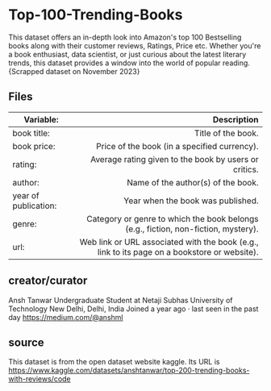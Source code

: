 # Top-100-Trending-Books
This dataset offers an in-depth look into Amazon's top 100 Bestselling books along with their customer reviews, Ratings, Price etc. Whether you're a book enthusiast, data scientist, or just curious about the latest literary trends, this dataset provides a window into the world of popular reading.{Scrapped dataset on November 2023}
## Files
| Variable:                     |     Description      |
|-------------------------------|---------------------:|
| book title:                   |Title of the book.    |
| book price:                   |Price of the book (in a specified currency).|
| rating:                       |Average rating given to the book by users or critics.|
| author:                       |Name of the author(s) of the book.|
| year of publication:          |Year when the book was published.|
| genre:                        |Category or genre to which the book belongs (e.g., fiction, non-fiction, mystery).|
| url:                          |Web link or URL associated with the book (e.g., link to its page on a bookstore or website).|
## creator/curator
Ansh Tanwar
Undergraduate Student at Netaji Subhas University of Technology
New Delhi, Delhi, India
Joined a year ago · last seen in the past day
https://medium.com/@anshml
## source
This dataset is from the open dataset website kaggle. Its URL is https://www.kaggle.com/datasets/anshtanwar/top-200-trending-books-with-reviews/code
